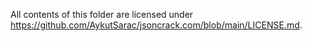 All contents of this folder are licensed under https://github.com/AykutSarac/jsoncrack.com/blob/main/LICENSE.md.